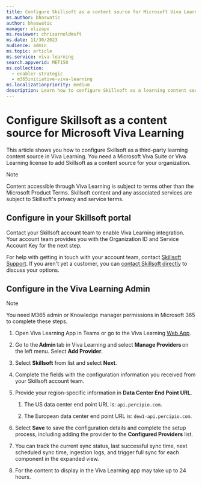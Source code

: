 ```yaml
---
title: Configure Skillsoft as a content source for Microsoft Viva Learning
ms.author: bhaswatic
author: bhaswatic
manager: elizapo
ms.reviewer: chrisarnoldmsft
ms.date: 11/30/2023
audience: admin
ms.topic: article
ms.service: viva-learning
search.appverid: MET150
ms.collection:
  - enabler-strategic
  - m365initiative-viva-learning
ms.localizationpriority: medium
description: Learn how to configure Skillsoft as a learning content source for Microsoft Viva Learning.
---
```


# Configure Skillsoft as a content source for Microsoft Viva Learning

This article shows you how to configure Skillsoft as a third-party learning content source in Viva Learning. You need a Microsoft Viva Suite or Viva Learning license to add Skillsoft as a content source for your organization.

>[!NOTE]
>Content accessible through Viva Learning is subject to terms other than the Microsoft Product Terms. Skillsoft content and any associated services are subject to Skillsoft's privacy and service terms.

## Configure in your Skillsoft portal

Contact your Skillsoft account team to enable Viva Learning integration. Your account team provides you with the Organization ID and Service Account Key for the next step.

For help with getting in touch with your account team, contact [Skillsoft Support](https://support.skillsoft.com/percipio/). If you aren't yet a customer, you can [contact Skillsoft directly](https://www.skillsoft.com/about/contact-us) to discuss your options.


## Configure in the Viva Learning Admin

> [!NOTE]
> You need M365 admin or Knowledge manager permissions in Microsoft 365 to complete these steps.

1. Open Viva Learning App in Teams or go to the Viva Learning [Web App](https://aka.ms/VivaLearningWeb).

1. Go to the **Admin** tab in Viva Learning and select **Manage Providers** on the left menu. Select **Add Provider**.

1. Select **Skillsoft** from list and select **Next**. 

1. Complete the fields with the configuration information you received from your Skillsoft account team.

1.  Provide your region-specific information in **Data Center End Point URL**.
   
    1. The US data center end point URL is: `api.percipio.com`.
    
    1. The European data center end point URL is: `dew1-api.percipio.com`.

1. Select **Save** to save the configuration details and complete the setup process, including adding the provider to the **Configured Providers** list.

1. You can track the current sync status, last successful sync time, next scheduled sync time, ingestion logs, and trigger full sync for each component in the expanded view.

1. For the content to display in the Viva Learning app may take up to 24 hours.
